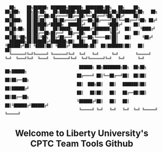       ██╗     ██╗██████╗ ███████╗██████╗ ████████╗██╗   ██╗    ██╗   ██╗███╗   ██╗██╗██╗   ██╗███████╗██████╗ ███████╗██╗████████╗██╗   ██╗    
      ██║     ██║██╔══██╗██╔════╝██╔══██╗╚══██╔══╝╚██╗ ██╔╝    ██║   ██║████╗  ██║██║██║   ██║██╔════╝██╔══██╗██╔════╝██║╚══██╔══╝╚██╗ ██╔╝    
      ██║     ██║██████╔╝█████╗  ██████╔╝   ██║    ╚████╔╝     ██║   ██║██╔██╗ ██║██║██║   ██║█████╗  ██████╔╝███████╗██║   ██║    ╚████╔╝     
      ██║     ██║██╔══██╗██╔══╝  ██╔══██╗   ██║     ╚██╔╝      ██║   ██║██║╚██╗██║██║╚██╗ ██╔╝██╔══╝  ██╔══██╗╚════██║██║   ██║     ╚██╔╝      
      ███████╗██║██████╔╝███████╗██║  ██║   ██║      ██║       ╚██████╔╝██║ ╚████║██║ ╚████╔╝ ███████╗██║  ██║███████║██║   ██║      ██║       
      ╚══════╝╚═╝╚═════╝ ╚══════╝╚═╝  ╚═╝   ╚═╝      ╚═╝        ╚═════╝ ╚═╝  ╚═══╝╚═╝  ╚═══╝  ╚══════╝╚═╝  ╚═╝╚══════╝╚═╝   ╚═╝      ╚═╝     
                                                                                                           
                                      ██████╗ ██╗████████╗██╗  ██╗██╗   ██╗██████╗                               
                                     ██╔════╝ ██║╚══██╔══╝██║  ██║██║   ██║██╔══██╗                              
                                     ██║  ███╗██║   ██║   ███████║██║   ██║██████╔╝                              
                                     ██║   ██║██║   ██║   ██╔══██║██║   ██║██╔══██╗                              
                                     ╚██████╔╝██║   ██║   ██║  ██║╚██████╔╝██████╔╝                              
                                      ╚═════╝ ╚═╝   ╚═╝   ╚═╝  ╚═╝ ╚═════╝ ╚═════╝      
                                                
# <div align=center> Welcome to Liberty University's CPTC Team Tools Github </div>         

